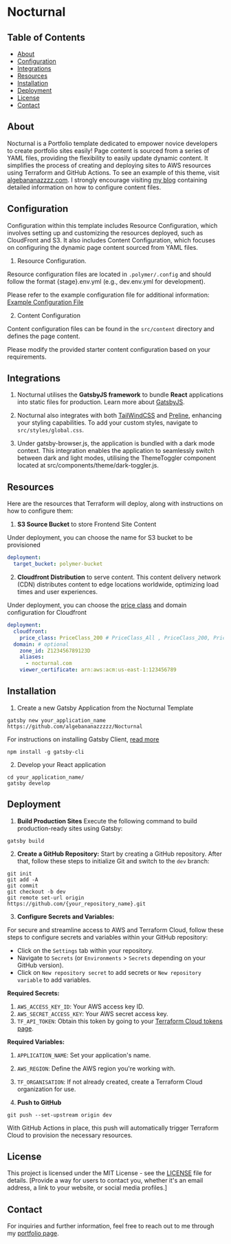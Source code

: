 # Nocturnal

## Table of Contents

- [About](#about)
- [Configuration](#configuration)
- [Integrations](#integrations)
- [Resources](#resources)
- [Installation](#installation)
- [Deployment](#deployment)
- [License](#license)
- [Contact](#contact)

## About

Nocturnal is a Portfolio template dedicated to empower novice developers to create portfolio sites easily! Page content is sourced from a series of YAML files, providing the flexibility to easily update dynamic content. It simplifies the process of creating and deploying sites to AWS resources using Terraform and GitHub Actions. To see an example of this theme, visit [algebananazzzz.com](https://algebananazzzzz.com/). I strongly encourage visiting [my blog](https://algebananazzzzz.com/blog/nocturnal) containing detailed information on how to configure content files.


## Configuration

Configuration within this template includes Resource Configuration, which involves setting up and customizing the resources deployed, such as CloudFront and S3. It also includes Content Configuration, which focuses on configuring the dynamic page content sourced from YAML files.

1. Resource Configuration.

Resource configuration files are located in `.polymer/.config` and should follow the format {stage}.env.yml (e.g., dev.env.yml for development).

Please refer to the example configuration file for additional information:
[Example Configuration File](.polymer/.config/dev.env.yml)

2. Content Configuration

Content configuration files can be found in the `src/content` directory and defines the page content.

Please modify the provided starter content configuration based on your requirements.


## Integrations

1. Nocturnal utilises the **GatsbyJS framework** to bundle **React** applications into static files for production. Learn more about [GatsbyJS](https://www.gatsbyjs.com). 

2. Nocturnal also integrates with both [TailWindCSS](https://tailwindcss.com) and [Preline](https://preline.co), enhancing your styling capabilities. To add your custom styles, navigate to `src/styles/global.css`.

3. Under gatsby-browser.js, the application is bundled with a dark mode context. This integration enables the application to seamlessly switch between dark and light modes, utilising the ThemeToggler component located at src/components/theme/dark-toggler.js.


## Resources

Here are the resources that Terraform will deploy, along with instructions on how to configure them:

1. **S3 Source Bucket** to store Frontend Site Content

Under deployment, you can choose the name for S3 bucket to be provisioned
```yaml
deployment:
  target_bucket: polymer-bucket
```

2. **Cloudfront Distribution** to serve content. This content delivery network (CDN) distributes content to edge locations worldwide, optimizing load times and user experiences.

Under deployment, you can choose the [price class](https://docs.aws.amazon.com/AmazonCloudFront/latest/DeveloperGuide/PriceClass.html) and domain configuration for Cloudfront
```yaml
deployment:
  cloudfront:
    price_class: PriceClass_200 # PriceClass_All , PriceClass_200, PriceClass_100
  domain: # optional
    zone_id: Z123456789123D
    aliases:
      - nocturnal.com
    viewer_certificate: arn:aws:acm:us-east-1:123456789
```

## Installation

1. Create a new Gatsby Application from the Nocturnal Template
```shell
gatsby new your_application_name https://github.com/algebananazzzzz/Nocturnal
```

For instructions on installing Gatsby Client, [read more](https://www.gatsbyjs.com/docs/tutorial/getting-started/part-0/)
```shell
npm install -g gatsby-cli
```


2. Develop your React application
```shell
cd your_application_name/
gatsby develop
```

## Deployment

1. **Build Production Sites**
Execute the following command to build production-ready sites using Gatsby:
```shell
gatsby build
```

2. **Create a GitHub Repository:**
Start by creating a GitHub repository. After that, follow these steps to initialize Git and switch to the `dev` branch:
```
git init
git add -A
git commit
git checkout -b dev
git remote set-url origin https://github.com/{your_repository_name}.git
```

3. **Configure Secrets and Variables:**

For secure and streamline access to AWS and Terraform Cloud, follow these steps to configure secrets and variables within your GitHub repository:

- Click on the `Settings` tab within your repository.
- Navigate to `Secrets` (or `Environments` > `Secrets` depending on your GitHub version).
- Click on `New repository secret` to add secrets or `New repository variable` to add variables.

**Required Secrets:**

1. `AWS_ACCESS_KEY_ID`: Your AWS access key ID.
2. `AWS_SECRET_ACCESS_KEY`: Your AWS secret access key.
3. `TF_API_TOKEN`: Obtain this token by going to your [Terraform Cloud tokens page](https://app.terraform.io/app/settings/tokens).

**Required Variables:**

1. `APPLICATION_NAME`: Set your application's name.
2. `AWS_REGION`: Define the AWS region you're working with.
3. `TF_ORGANISATION`: If not already created, create a Terraform Cloud organization for use.

4. **Push to GitHub**
```shell
git push --set-upstream origin dev
```

With GitHub Actions in place, this push will automatically trigger Terraform Cloud to provision the necessary resources.


## License

This project is licensed under the MIT License - see the [LICENSE](LICENSE) file for details.
[Provide a way for users to contact you, whether it's an email address, a link to your website, or social media profiles.]


## Contact

For inquiries and further information, feel free to reach out to me through my [portfolio page](https://www.algebananazzzzz.com).
